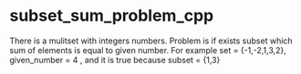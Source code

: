 # subset_sum_problem_cpp
There is a mulitset with integers numbers. 
Problem is if exists subset which sum of elements is equal to given number.
For example set = {-1,-2,1,3,2}, given_number = 4 , and it is true because subset = {1,3}
